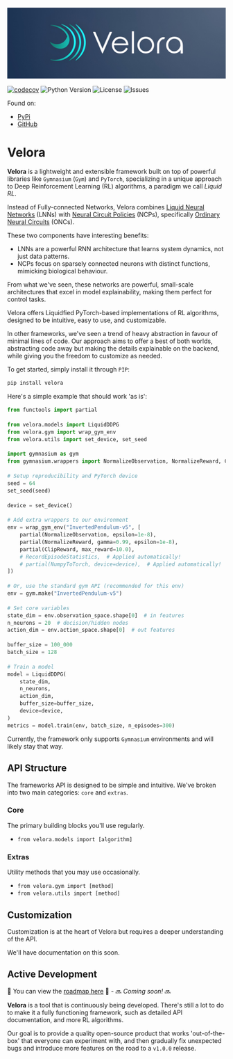 ![Logo](/assets/imgs/velora-main.jpg)

[![codecov](https://codecov.io/gh/Achronus/velora/graph/badge.svg?token=OF7WP5Q9PT)](https://codecov.io/gh/Achronus/velora)
![Python Version](https://img.shields.io/pypi/pyversions/velora)
![License](https://img.shields.io/github/license/Achronus/velora)
![Issues](https://img.shields.io/github/issues/Achronus/velora)

Found on:

- [PyPi](https://pypi.org/project/velora)
- [GitHub](https://github.com/Achronus/velora)

# Velora

**Velora** is a lightweight and extensible framework built on top of powerful libraries like `Gymnasium` (`Gym`) and `PyTorch`, specializing in a unique approach to Deep Reinforcement Learning (RL) algorithms, a paradigm we call *Liquid RL*.

Instead of Fully-connected Networks, Velora combines [Liquid Neural Networks](https://arxiv.org/abs/2006.04439) (LNNs) with [Neural Circuit Policies](https://arxiv.org/abs/1803.08554) (NCPs), specifically [Ordinary Neural Circuits](https://proceedings.mlr.press/v119/hasani20a.html) (ONCs).

These two components have interesting benefits:

- LNNs are a powerful RNN architecture that learns system dynamics, not just data patterns.
- NCPs focus on sparsely connected neurons with distinct functions, mimicking biological behaviour.

From what we've seen, these networks are powerful, small-scale architectures that excel in model explainability, making them perfect for control tasks.

Velora offers Liquidfied PyTorch-based implementations of RL algorithms, designed to be intuitive, easy to use, and customizable.

In other frameworks, we've seen a trend of heavy abstraction in favour of minimal lines of code. Our approach aims to offer a best of both worlds, abstracting code away but making the details explainable on the backend, while giving you the freedom to customize as needed.

To get started, simply install it through `PIP`:

```bash
pip install velora
```

Here's a simple example that should work 'as is':

```python
from functools import partial

from velora.models import LiquidDDPG
from velora.gym import wrap_gym_env
from velora.utils import set_device, set_seed

import gymnasium as gym
from gymnasium.wrappers import NormalizeObservation, NormalizeReward, ClipReward

# Setup reproducibility and PyTorch device
seed = 64
set_seed(seed)

device = set_device()

# Add extra wrappers to our environment
env = wrap_gym_env("InvertedPendulum-v5", [
    partial(NormalizeObservation, epsilon=1e-8),
    partial(NormalizeReward, gamma=0.99, epsilon=1e-8),
    partial(ClipReward, max_reward=10.0),
    # RecordEpisodeStatistics,  # Applied automatically!
    # partial(NumpyToTorch, device=device),  # Applied automatically!
])

# Or, use the standard gym API (recommended for this env)
env = gym.make("InvertedPendulum-v5")

# Set core variables
state_dim = env.observation_space.shape[0]  # in features
n_neurons = 20  # decision/hidden nodes
action_dim = env.action_space.shape[0]  # out features

buffer_size = 100_000
batch_size = 128

# Train a model
model = LiquidDDPG(
    state_dim, 
    n_neurons, 
    action_dim, 
    buffer_size=buffer_size,
    device=device,
)
metrics = model.train(env, batch_size, n_episodes=300)
```

Currently, the framework only supports `Gymnasium` environments and will likely stay that way.

## API Structure

The frameworks API is designed to be simple and intuitive. We've broken into two main categories: `core` and `extras`.

### Core

The primary building blocks you'll use regularly.

- `from velora.models import [algorithm]`

### Extras

Utility methods that you may use occasionally.

- `from velora.gym import [method]`
- `from velora.utils import [method]`

## Customization

Customization is at the heart of Velora but requires a deeper understanding of the API.

We'll have documentation on this soon.

## Active Development

🚧 You can view the [roadmap here](#) 🚧 - 🔜 *Coming soon!* 🔜

**Velora** is a tool that is continuously being developed. There's still a lot to do to make it a fully functioning framework, such as detailed API documentation, and more RL algorithms.

Our goal is to provide a quality open-source product that works 'out-of-the-box' that everyone can experiment with, and then gradually fix unexpected bugs and introduce more features on the road to a `v1.0.0` release.
